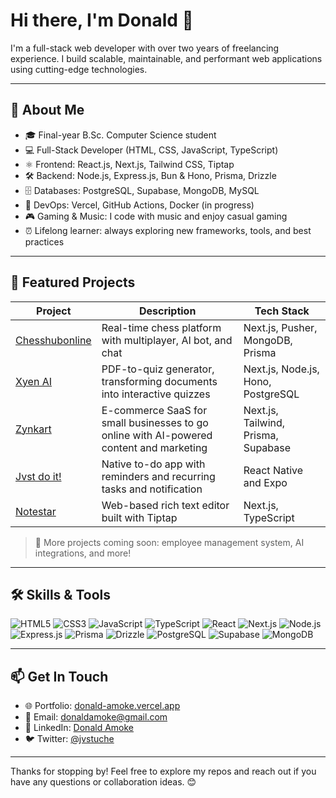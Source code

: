 # Hi there, I'm Donald 👋

I'm a full-stack web developer with over two years of freelancing experience. I build scalable, maintainable, and performant web applications using cutting-edge technologies.

---

## 🚀 About Me

- 🎓 Final-year B.Sc. Computer Science student
- 💻 Full-Stack Developer (HTML, CSS, JavaScript, TypeScript)
- ⚛️ Frontend: React.js, Next.js, Tailwind CSS, Tiptap
- 🛠️ Backend: Node.js, Express.js, Bun & Hono, Prisma, Drizzle
- 🗄️ Databases: PostgreSQL, Supabase, MongoDB, MySQL
- 🔌 DevOps: Vercel, GitHub Actions, Docker (in progress)
- 🎮 Gaming & Music: I code with music and enjoy casual gaming
- ⏰ Lifelong learner: always exploring new frameworks, tools, and best practices

---

## 🌟 Featured Projects

| Project | Description | Tech Stack |
| --- | --- | --- |
| [Chesshubonline](https://github.com/justuche224/chesshubonline.git) | Real-time chess platform with multiplayer, AI bot, and chat | Next.js, Pusher, MongoDB, Prisma |
| [Xyen AI](https://github.com/justuche224/xyen-AI-quiz-generator.git) | PDF-to-quiz generator, transforming documents into interactive quizzes | Next.js, Node.js, Hono, PostgreSQL |
| [Zynkart](https://github.com/justuche224/zynkart.git) | E-commerce SaaS for small businesses to go online with AI-powered content and marketing | Next.js, Tailwind, Prisma, Supabase |
| [Jvst do it!](https://github.com/justuche224/jvst-do-it-app.git) | Native to-do app with reminders and recurring tasks and notification | React Native and Expo |
| [Notestar](https://github.com/justuche224/notestar.git) | Web-based rich text editor built with Tiptap | Next.js, TypeScript |

> 🚧 More projects coming soon: employee management system, AI integrations, and more!

---

## 🛠️ Skills & Tools

![HTML5](https://img.shields.io/badge/HTML5-E34F26?logo=html5)
![CSS3](https://img.shields.io/badge/CSS3-1572B6?logo=css3)
![JavaScript](https://img.shields.io/badge/JavaScript-F7DF1E?logo=javascript)
![TypeScript](https://img.shields.io/badge/TypeScript-3178C6?logo=typescript)
![React](https://img.shields.io/badge/React-20232A?logo=react)
![Next.js](https://img.shields.io/badge/Next.js-000000?logo=next.js)
![Node.js](https://img.shields.io/badge/Node.js-339933?logo=node.js)
![Express.js](https://img.shields.io/badge/Express.js-000000?logo=express)
![Prisma](https://img.shields.io/badge/Prisma-2D3748?logo=prisma)
![Drizzle](https://img.shields.io/badge/Drizzle-ffffff?logo=drizzle)
![PostgreSQL](https://img.shields.io/badge/PostgreSQL-FFFFFF?logo=postgresql)
![Supabase](https://img.shields.io/badge/Supabase-3ECF8E?logo=supabase)
![MongoDB](https://img.shields.io/badge/MongoDB-47A248?logo=mongodb)

---

## 📫 Get In Touch

- 🌐 Portfolio: [donald-amoke.vercel.app](https://donald-amoke.vercel.app)
- 📧 Email: donaldamoke@gmail.com
- 💼 LinkedIn: [Donald Amoke](https://linkedin.com/in/donald-amoke)
- 🐦 Twitter: [@jvstuche](https://x.com/jvstuche)

---

Thanks for stopping by! Feel free to explore my repos and reach out if you have any questions or collaboration ideas. 😊
